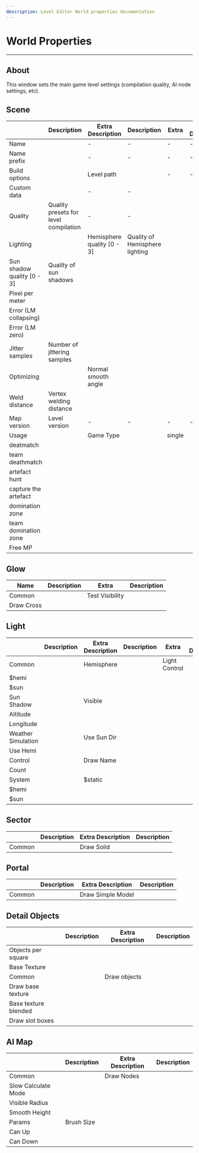 ```yaml
---
description: Level Editor World properties documentation
---
```


# World Properties

___

## About

This window sets the main game level settings (compilation quality, AI node settings, etc).

## Scene

<table>
  <thead>
    <tr>
      <th />
      <th>Description</th>
      <th>Extra Description</th>
      <th>Description</th>
      <th>Extra</th>
      <th>Extra Description</th>
    </tr>
  </thead>
  <tbody>
    <tr>
      <td>Name</td>
      <td />
      <td>-</td>
      <td>-</td>
      <td>-</td>
      <td>-</td>
    </tr>
    <tr>
      <td>Name prefix</td>
      <td />
      <td>-</td>
      <td>-</td>
      <td>-</td>
      <td>-</td>
    </tr>
    <tr>
      <td rowSpan={11}>Build options</td>
      <td rowSpan={11} />
      <td>Level path</td>
      <td />
      <td>-</td>
      <td>-</td>
    </tr>
    <tr>
      <td>Custom data</td>
      <td />
      <td>-</td>
      <td>-</td>
    </tr>
    <tr>
      <td>Quality</td>
      <td>Quality presets for level compilation</td>
      <td>-</td>
      <td>-</td>
    </tr>
    <tr>
      <td rowSpan={6}>Lighting</td>
      <td rowSpan={6} />
      <td>Hemisphere quality [0 - 3]</td>
      <td>Quality of Hemisphere lighting</td>
    </tr>
    <tr>
      <td>Sun shadow quality [0 - 3]</td>
      <td>Quality of sun shadows</td>
    </tr>
    <tr>
      <td>Pixel per meter</td>
      <td />
    </tr>
    <tr>
      <td>Error (LM collapsing)</td>
      <td />
    </tr>
    <tr>
      <td>Error (LM zero)</td>
      <td />
    </tr>
    <tr>
      <td>Jitter samples</td>
      <td>Number of jittering samples</td>
    </tr>
    <tr>
      <td rowSpan={2}>Optimizing</td>
      <td rowSpan={2} />
      <td>Normal smooth angle</td>
      <td />
    </tr>
    <tr>
      <td>Weld distance</td>
      <td>Vertex welding distance</td>
    </tr>
    <tr>
      <td>Map version</td>
      <td>Level version</td>
      <td>-</td>
      <td>-</td>
      <td>-</td>
      <td>-</td>
    </tr>
    <tr>
      <td rowSpan={8}>Usage</td>
      <td rowSpan={8} />
      <td rowSpan={8}>Game Type</td>
      <td rowSpan={8} />
      <td>single</td>
      <td />
    </tr>
    <tr>
      <td>deatmatch</td>
      <td />
    </tr>
    <tr>
      <td>team deathmatch</td>
      <td />
    </tr>
    <tr>
      <td>artefact hunt</td>
      <td />
    </tr>
    <tr>
      <td>capture the artefact</td>
      <td />
    </tr>
    <tr>
      <td>domination zone</td>
      <td />
    </tr>
    <tr>
      <td>team domination zone</td>
      <td />
    </tr>
    <tr>
      <td>Free MP</td>
      <td />
    </tr>
  </tbody>
</table>

## Glow

<table>
  <thead>
    <tr>
      <th>Name</th>
      <th>Description</th>
      <th>Extra</th>
      <th>Description</th>
    </tr>
  </thead>
  <tbody>
    <tr>
      <td rowSpan={2}>Common</td>
      <td rowSpan={2} />
      <td>Test Visibility</td>
      <td />
    </tr>
    <tr>
      <td>Draw Cross</td>
      <td />
    </tr>
  </tbody>
</table>

## Light

<table>
  <thead>
    <tr>
      <th />
      <th>Description</th>
      <th>Extra Description</th>
      <th>Description</th>
      <th>Extra</th>
      <th>Extra Description</th>
      <th>Extra</th>
      <th>Extra Description</th>
    </tr>
  </thead>
  <tbody>
    <tr>
      <td rowSpan={13}>Common</td>
      <td rowSpan={13} />
      <td rowSpan={3}>Hemisphere</td>
      <td rowSpan={3} />
      <td rowSpan={3}>Light Control</td>
      <td rowSpan={3} />
      <td>$static</td>
      <td />
    </tr>
    <tr>
      <td>$hemi</td>
      <td />
    </tr>
    <tr>
      <td>$sun</td>
      <td />
    </tr>
    <tr>
      <td rowSpan={5}>Sun Shadow</td>
      <td rowSpan={5} />
      <td>Visible</td>
      <td />
      <td />
      <td />
    </tr>
    <tr>
      <td>Altitude</td>
      <td />
      <td />
      <td />
    </tr>
    <tr>
      <td>Longitude</td>
      <td />
      <td />
      <td />
    </tr>
    <tr>
      <td rowSpan={2}>Weather Simulation</td>
      <td rowSpan={2} />
      <td>Use Sun Dir</td>
      <td />
    </tr>
    <tr>
      <td>Use Hemi</td>
      <td />
    </tr>
    <tr>
      <td rowSpan={5}>Control</td>
      <td rowSpan={5} />
      <td>Draw Name</td>
      <td />
      <td />
      <td />
    </tr>
    <tr>
      <td>Count</td>
      <td />
      <td />
      <td />
    </tr>
    <tr>
      <td rowSpan={3}>System</td>
      <td rowSpan={3} />
      <td>$static</td>
      <td />
    </tr>
    <tr>
      <td>$hemi</td>
      <td />
    </tr>
    <tr>
      <td>$sun</td>
      <td />
    </tr>
  </tbody>
</table>

## Sector

<table>
  <thead>
    <tr>
      <th />
      <th>Description</th>
      <th>Extra Description</th>
      <th>Description</th>
    </tr>
  </thead>
  <tbody>
    <tr>
      <td>Common</td>
      <td />
      <td>Draw Solid</td>
      <td />
    </tr>
  </tbody>
</table>

## Portal

<table>
  <thead>
    <tr>
      <th />
      <th>Description</th>
      <th>Extra Description</th>
      <th>Description</th>
    </tr>
  </thead>
  <tbody>
    <tr>
      <td>Common</td>
      <td />
      <td>Draw Simple Model</td>
      <td />
    </tr>
  </tbody>
</table>

## Detail Objects

<table>
  <thead>
    <tr>
      <th />
      <th>Description</th>
      <th>Extra Description</th>
      <th>Description</th>
    </tr>
  </thead>
  <tbody>
    <tr>
      <td>Objects per square</td>
      <td />
      <td />
      <td />
    </tr>
    <tr>
      <td>Base Texture</td>
      <td />
      <td />
      <td />
    </tr>
    <tr>
      <td rowSpan={4}>Common</td>
      <td rowSpan={4} />
      <td>Draw objects</td>
      <td />
    </tr>
    <tr>
      <td>Draw base texture</td>
      <td />
    </tr>
    <tr>
      <td>Base texture blended</td>
      <td />
    </tr>
    <tr>
      <td>Draw slot boxes</td>
      <td />
    </tr>
  </tbody>
</table>

## AI Map

<table>
  <thead>
    <tr>
      <th />
      <th>Description</th>
      <th>Extra Description</th>
      <th>Description</th>
    </tr>
  </thead>
  <tbody>
    <tr>
      <td rowSpan={4}>Common</td>
      <td rowSpan={7} />
      <td>Draw Nodes</td>
      <td />
    </tr>
    <tr>
      <td>Slow Calculate Mode</td>
      <td />
    </tr>
    <tr>
      <td>Visible Radius</td>
      <td />
    </tr>
    <tr>
      <td>Smooth Height</td>
      <td />
    </tr>
    <tr>
      <td rowSpan={3}>Params</td>
      <td>Brush Size</td>
      <td />
    </tr>
    <tr>
      <td>Can Up</td>
      <td />
    </tr>
    <tr>
      <td>Can Down</td>
      <td />
    </tr>
  </tbody>
</table>
